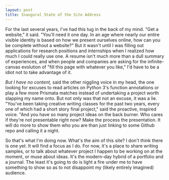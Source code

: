 ```yaml
---
layout: post
title: Inaugural State of the Site Address
---
```


For the last several years, I've had this tug in the back of my mind. "Get a website," it said. "You'll need it one day. In an age where nearly our entire visible identity is based on how we present ourselves online, how can you be complete without a website?" But it wasn't until I was filling out applications for research positions and internships when I realized how much I could really use one. A resume isn't much more than a dull summary of experiences, and when people and companies are asking for the infinite-canvas evolution of "fill this page with whatever you like," I'd have to be a idiot not to take advantage of it.

<i>But I have no content,</i> said the other niggling voice in my head, the one looking for excuses to read articles on Python 3's function annotations or play a few more Prismata matches instead of undertaking a project worth slapping my name onto. But not only was that not an excuse, it was a lie. "You've been taking creative writing classes for the past two years, every one of which had a short story final project," said the proactive, inspired voice. "And you have so many project ideas on the back burner. Who cares if they're not presentable right now? Make the process the presentation. It will do more to show them who you are than just linking to some Github repo and calling it a night.

So that's what I'm doing now. What's the aim of this site? I don't think there is one yet. It will find a focus as I do. For now, it's a place to share writing samples, or to talk about whatever project I happen to be working on at the moment, or muse about ideas. It's the modern-day hybrid of a portfolio and a journal. The least it's going to do is light a fire under me to have something to show so as to not disappoint my (likely entirely imagined) audience.